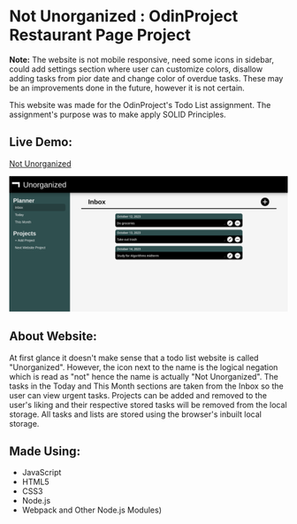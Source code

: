 # Not Unorganized : OdinProject Restaurant Page Project

**Note:** The website is not mobile responsive, need some icons in sidebar, could add settings section where user can customize colors, disallow adding tasks from pior date and change color of overdue tasks. These may be an improvements done in the future, however it is not certain.

This website was made for the OdinProject's Todo List assignment. The assignment's purpose was to make apply SOLID Principles.

## Live Demo:
[Not Unorganized](https://naetsawd.github.io/OdinProject-ToDoList)

<div align="center"><img src="siteImage.png" width="900" /></div>

## About Website:
At first glance it doesn't make sense that a todo list website is called "Unorganized". However, the icon next to the name is the logical negation which is read as "not" hence the name is actually "Not Unorganized". The tasks in the Today and This Month sections are taken from the Inbox so the user can view urgent tasks. Projects can be added and removed to the user's liking and their respective stored tasks will be removed from the local storage. All tasks and lists are stored using the browser's inbuilt local storage.

## Made Using:
- JavaScript
- HTML5
- CSS3
- Node.js
- Webpack and Other Node.js Modules)